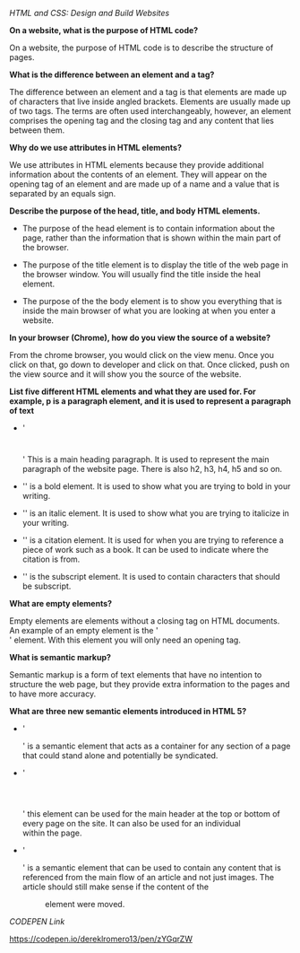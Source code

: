*HTML and CSS: Design and Build Websites*

**On a website, what is the purpose of HTML code?**

On a website, the purpose of HTML code is to describe the structure of pages.

**What is the difference between an element and a tag?**

The difference between an element and a tag is that elements are made up of characters that live inside angled brackets. Elements are usually made up of two tags. The terms are often used interchangeably, however, an element comprises the opening tag and the
closing tag and any content that lies between them.

**Why do we use attributes in HTML elements?**

We use attributes in HTML elements because they provide additional information about the contents of an element. They will appear
on the opening tag of an element and are made up of a name and a value that is separated by an equals sign.

**Describe the purpose of the head, title, and body HTML elements.**

- The purpose of the head element is to contain information about the page, rather than the information that is shown within the main part of the browser.

- The purpose of the title element is to display the title of the web page in the browser window. You will usually find the title inside the heal element.

- The purpose of the the body element is to show you everything that is inside the main browser of what you are looking at when you enter a website.

**In your browser (Chrome), how do you view the source of a website?**

From the chrome browser, you would click on the view menu. Once you click on that, go down to developer and click on that. Once clicked, push on the view source and it will show you the source of the website.

**List five different HTML elements and what they are used for. For example, p is a paragraph element, and it is used to represent a paragraph of text**

- '<h1></h1>' This is a main heading paragraph. It is used to represent the main paragraph of the website page. There is also h2, h3, h4, h5 and so on.

- '<b></b>' is a bold element. It is used to show what you are trying to bold in your writing.

- '<i></i>' is an italic element. It is used to show what you are trying to italicize in your writing.

- '<cite></cite>' is a citation element. It is used for when you are trying to reference a piece of work such as a book. It can be used to indicate where the citation is from.

- '<sub></sub>' is the subscript element. It is used to contain characters that should be subscript.

**What are empty elements?**

Empty elements are elements without a closing tag on HTML documents. An example of an empty element is the '<br />' element. With this element you will only need an opening tag.

**What is semantic markup?**

Semantic markup is a form of text elements that have no intention to structure the web page, but they provide extra information to the pages and to have more accuracy.

**What are three new semantic elements introduced in HTML 5?**

- '<article></article>' is a semantic element that acts as a container for any section of a page that could stand alone and potentially be syndicated.

- '<header></header>' this element can be used for the main header at the top or bottom of every page on the site. It can also be used for an individual <article> within the page.

- '<figure></figure>' is a semantic element that can be used to contain any content that is referenced from the main flow of an article and not just images. The article should still make sense if the content of the <figure> element were moved.

*CODEPEN Link*

https://codepen.io/dereklromero13/pen/zYGqrZW   
